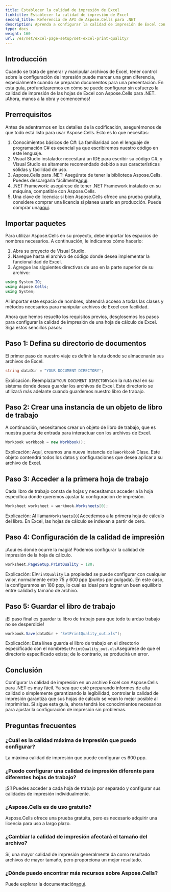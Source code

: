 ```yaml
---
title: Establecer la calidad de impresión de Excel
linktitle: Establecer la calidad de impresión de Excel
second_title: Referencia de API de Aspose.Cells para .NET
description: Aprenda a configurar la calidad de impresión de Excel con Aspose.Cells para .NET con nuestra guía paso a paso. Técnicas de codificación sencillas para obtener mejores resultados de impresión.
type: docs
weight: 160
url: /es/net/excel-page-setup/set-excel-print-quality/
---
```

## Introducción

Cuando se trata de generar y manipular archivos de Excel, tener control sobre la configuración de impresión puede marcar una gran diferencia, especialmente cuando se preparan documentos para una presentación. En esta guía, profundizaremos en cómo se puede configurar sin esfuerzo la calidad de impresión de las hojas de Excel con Aspose.Cells para .NET. ¡Ahora, manos a la obra y comencemos!

## Prerrequisitos

Antes de adentrarnos en los detalles de la codificación, asegurémonos de que todo está listo para usar Aspose.Cells. Esto es lo que necesitas:

1. Conocimientos básicos de C#: La familiaridad con el lenguaje de programación C# es esencial ya que escribiremos nuestro código en este lenguaje.
2. Visual Studio instalado: necesitará un IDE para escribir su código C#, y Visual Studio es altamente recomendado debido a sus características sólidas y facilidad de uso.
3. Aspose.Cells para .NET: Asegúrate de tener la biblioteca Aspose.Cells. Puedes descargarla fácilmente[aquí](https://releases.aspose.com/cells/net/).
4. .NET Framework: asegúrese de tener .NET Framework instalado en su máquina, compatible con Aspose.Cells.
5.  Una clave de licencia: si bien Aspose.Cells ofrece una prueba gratuita, considere comprar una licencia si planea usarlo en producción. Puede comprar una[aquí](https://purchase.aspose.com/buy).

## Importar paquetes

Para utilizar Aspose.Cells en su proyecto, debe importar los espacios de nombres necesarios. A continuación, le indicamos cómo hacerlo:

1. Abra su proyecto de Visual Studio.
2. Navegue hasta el archivo de código donde desea implementar la funcionalidad de Excel.
3. Agregue las siguientes directivas de uso en la parte superior de su archivo:

```csharp
using System.IO;
using Aspose.Cells;
using System;
```

Al importar este espacio de nombres, obtendrá acceso a todas las clases y métodos necesarios para manipular archivos de Excel con facilidad.

Ahora que hemos resuelto los requisitos previos, desglosemos los pasos para configurar la calidad de impresión de una hoja de cálculo de Excel. Siga estos sencillos pasos:

## Paso 1: Defina su directorio de documentos

El primer paso de nuestro viaje es definir la ruta donde se almacenarán sus archivos de Excel. 

```csharp
string dataDir = "YOUR DOCUMENT DIRECTORY";
```

 Explicación: Reemplazar`YOUR DOCUMENT DIRECTORY`con la ruta real en su sistema donde desea guardar los archivos de Excel. Este directorio se utilizará más adelante cuando guardemos nuestro libro de trabajo.

## Paso 2: Crear una instancia de un objeto de libro de trabajo

A continuación, necesitamos crear un objeto de libro de trabajo, que es nuestra puerta de entrada para interactuar con los archivos de Excel.

```csharp
Workbook workbook = new Workbook();
```

 Explicación: Aquí, creamos una nueva instancia de la`Workbook` Clase. Este objeto contendrá todos los datos y configuraciones que desea aplicar a su archivo de Excel.

## Paso 3: Acceder a la primera hoja de trabajo

Cada libro de trabajo consta de hojas y necesitamos acceder a la hoja específica donde queremos ajustar la configuración de impresión.

```csharp
Worksheet worksheet = workbook.Worksheets[0];
```

 Explicación: Al llamar`Worksheets[0]`Accedemos a la primera hoja de cálculo del libro. En Excel, las hojas de cálculo se indexan a partir de cero.

## Paso 4: Configuración de la calidad de impresión

¡Aquí es donde ocurre la magia! Podemos configurar la calidad de impresión de la hoja de cálculo.

```csharp
worksheet.PageSetup.PrintQuality = 180;
```

 Explicación: El`PrintQuality` La propiedad se puede configurar con cualquier valor, normalmente entre 75 y 600 ppp (puntos por pulgada). En este caso, la configuramos en 180 ppp, lo cual es ideal para lograr un buen equilibrio entre calidad y tamaño de archivo.

## Paso 5: Guardar el libro de trabajo

¡El paso final es guardar tu libro de trabajo para que todo tu arduo trabajo no se desperdicie!

```csharp
workbook.Save(dataDir + "SetPrintQuality_out.xls");
```

 Explicación: Esta línea guarda el libro de trabajo en el directorio especificado con el nombre`SetPrintQuality_out.xls`Asegúrese de que el directorio especificado exista; de lo contrario, se producirá un error.

## Conclusión

Configurar la calidad de impresión en un archivo Excel con Aspose.Cells para .NET es muy fácil. Ya sea que esté preparando informes de alta calidad o simplemente garantizando la legibilidad, controlar la calidad de impresión garantiza que sus hojas de cálculo se vean lo mejor posible al imprimirlas. Si sigue esta guía, ahora tendrá los conocimientos necesarios para ajustar la configuración de impresión sin problemas.

## Preguntas frecuentes

### ¿Cuál es la calidad máxima de impresión que puedo configurar?  
La máxima calidad de impresión que puede configurar es 600 ppp.

### ¿Puedo configurar una calidad de impresión diferente para diferentes hojas de trabajo?  
¡Sí! Puedes acceder a cada hoja de trabajo por separado y configurar sus calidades de impresión individualmente.

### ¿Aspose.Cells es de uso gratuito?  
Aspose.Cells ofrece una prueba gratuita, pero es necesario adquirir una licencia para uso a largo plazo.

### ¿Cambiar la calidad de impresión afectará el tamaño del archivo?  
Sí, una mayor calidad de impresión generalmente da como resultado archivos de mayor tamaño, pero proporciona un mejor resultado.

### ¿Dónde puedo encontrar más recursos sobre Aspose.Cells?  
 Puede explorar la documentación[aquí](https://reference.aspose.com/cells/net/).
